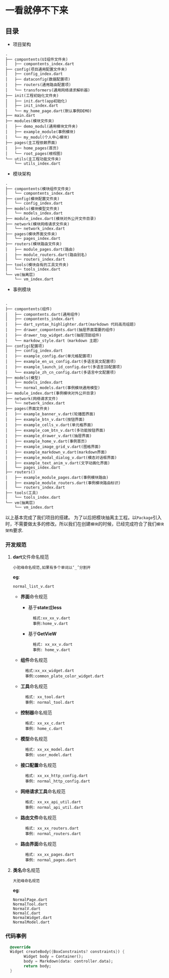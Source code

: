 <!--
 * @Descripttion: 
 * @version: 
 * @Author: TT
 * @Date: 2023-05-11 09:19:48
 * @LastEditors: TT
 * @LastEditTime: 2023-05-11 11:32:35
-->


# 一看就停不下来

## 目录
- 项目架构
```
.
├── compontents(UI组件文件夹)
│   ├── compontents_index.dart
├── config(项目通用配置文件夹)
│   ├── config_index.dart
│   ├── dataconfig(数据配置项)
│   ├── routers(通用路由配置项)
│   └── transformers(通用网络请求解析器)
├── init(工程初始化文件夹)
│   ├── init.dart(app初始化)
│   ├── init_index.dart
│   └── my_home_page.dart(默认事例DEMO)
├── main.dart
├── modules(模块文件夹)
│   ├── demo_modul(通用模块文件夹)
│   ├── example_module(事例模块)
│   └── my_modul(个人中心模块)
├── pages(主工程依赖界面)
│   ├── home_pages(首页)
│   └── root_pages(根视图)
└── utils(主工程功能文件夹)
    └── utils_index.dart
```
- 模块架构
```
.
├── compontents(模块组件文件夹)
│   └── compontents_index.dart
├── config(模块配置文件夹)
│   └── config_index.dart
├── models(模块模型文件夹)
│   └── models_index.dart
├── module_index.dart(模块对外公开文件目录)
├── network(模块网络请求文件夹)
│   └── network_index.dart
├── pages(模块界面文件夹)
│   └── pages_index.dart
├── routers(模块路由文件夹)
│   ├── module_pages.dart(路由)
│   ├── module_routers.dart(路由别名)
│   └── routers_index.dart
├── tools(模块自有的工具文件夹)
│   └── tools_index.dart
└── vm(抽离层)
    └── vm_index.dart
```
- 事例模块
```

.
├── compontents(组件)
│   ├── compontents.dart(通用组件)
│   ├── compontents_index.dart
│   ├── dart_syntax_highlighter.dart(markdown 代码高亮组题)
│   ├── drawer_compontents.dart(抽屉界面需要的组件)
│   ├── drawer_top_widget.dart(抽屉顶部组件)
│   └── markdow_style.dart（markdown 主题）
├── config(配置项)
│   ├── config_index.dart
│   ├── example_config.dar(单元格配置项)
│   ├── example_en_us_config.dart(多语言英文配置项)
│   ├── example_launch_id_config.dart(多语言ID配置项)
│   └── example_zh_cn_config.dart(多语言中文配置项)
├── models(模型)
│   ├── models_index.dart
│   └── normal_models.dart(事例模块通用模型)
├── module_index.dart(事例模块对外公开目录)
├── network(网络请求文件)
│   └── network_index.dart
├── pages(界面文件夹)
│   ├── example_banner_v.dart(轮播图界面)
│   ├── example_btn_v.dart(按钮界面)
│   ├── example_cells_v.dart(单元格界面)
│   ├── example_com_btn_v.dart(多功能按钮界面)
│   ├── example_drawer_v.dart(抽屉界面)
│   ├── example_home_v.dart(事例首页)
│   ├── example_image_grid_v.dart(图格界面)
│   ├── example_markdown_v.dart(markdown界面)
│   ├── example_modal_dialog_v.dart(模态对话框界面)
│   ├── example_text_anim_v.dart(文字动画化界面)
│   └── pages_index.dart
├── routers()
│   ├── example_module_pages.dart(事例模块路由)
│   ├── example_module_routers.dart(事例模块路由标识)
│   └── routers_index.dart
├── tools(工具)
│   └── tools_index.dart
└── vm(抽离层)
    └── vm_index.dart
```
以上基本完成了我们项目的搭建。
为了以后把模块抽离主工程。以`Package`引入时，不需要做太多的修改。所以我们在创建`模块`的时候，已经完成符合了我们`模块架构`要求.
 
### 开发规范

1. **dart**文件命名规范

    ```
    小驼峰命名规范,如果有多个单词以‘_’分割开
    ```

    **eg**:

    ```
    normal_list_v.dart
    ```

    - **界面**命令规范

        - 基于**state**或**less**
        
                格式:xx_xx_v.dart
                事例:home_v.dart
    
        - 基于**GetVieW**
          
                格式: xx_xx_v.dart
                事例: home_v.dart
    - **组件**命名规范
            
            格式:xx_xx_widget.dart
            事例:common_plate_color_widget.dart
    - **工具**命名规范

            格式: xx_tool.dart
            事例: normal_tool.dart
    - **控制器**命名规范

            格式: xx_xx_c.dart
            事例: home_c.dart
    - **模型**命名规范

            格式: xx_xx_model.dart
            事例: user_model.dart
    - **接口配置**命名规范

            格式: xx_xx_http_config.dart
            事例: normal_http_config.dart
    - **网络请求工具**命名规范

            格式: xx_xx_api_util.dart
            事例: normal_api_util.dart
    - **路由文件**命名规范

            格式: xx_xx_routers.dart
            事例: normal_routers.dart
    - **路由界面**命名规范

            格式: xx_xx_pages.dart
            事例: normal_pages.dart


2. **类名**命名规范

    ```
    大驼峰命名规范 
    ```

    **eg**:

    ```
    NormalPage.dart
    NormalTool.dart
    NormalV.dart
    NormalC.dart
    NormalWidget.dart
    NormalModel.dart
    ```

### 代码事例
```dart
  @override
  Widget createBody({BoxConstraints? constraints}) {
        Widget body = Container();
        body = Markdown(data: controller.data);
        return body;
  }
```